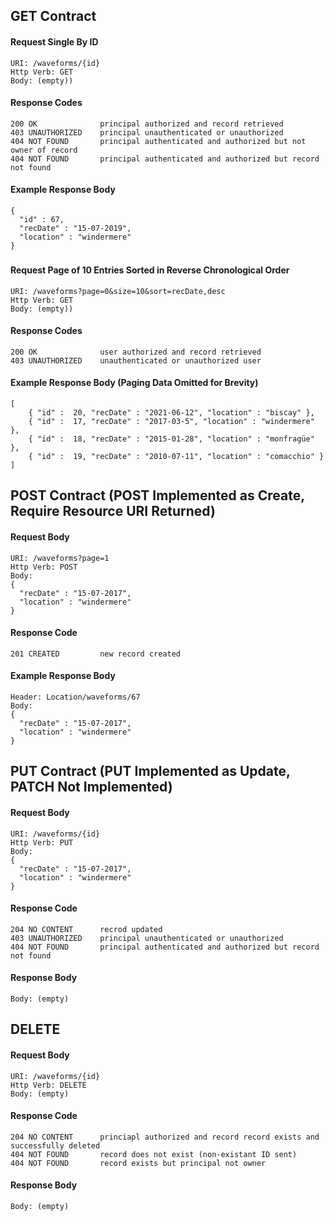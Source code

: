 ## GET Contract

#### Request Single By ID
    URI: /waveforms/{id}
    Http Verb: GET
    Body: (empty))

#### Response Codes
    200 OK              principal authorized and record retrieved
    403 UNAUTHORIZED    principal unauthenticated or unauthorized
    404 NOT FOUND       principal authenticated and authorized but not owner of record
    404 NOT FOUND       principal authenticated and authorized but record not found

#### Example Response Body
    {
      "id" : 67,
      "recDate" : "15-07-2019",
      "location" : "windermere"
    }
###
#### Request Page of 10 Entries Sorted in Reverse Chronological Order
    URI: /waveforms?page=0&size=10&sort=recDate,desc
    Http Verb: GET
    Body: (empty))

#### Response Codes
    200 OK              user authorized and record retrieved
    403 UNAUTHORIZED    unauthenticated or unauthorized user

#### Example Response Body (Paging Data Omitted for Brevity)
    [        
        { "id" :  20, "recDate" : "2021-06-12", "location" : "biscay" },
        { "id" :  17, "recDate" : "2017-03-5", "location" : "windermere" },
        { "id" :  18, "recDate" : "2015-01-28", "location" : "monfragüe" },
        { "id" :  19, "recDate" : "2010-07-11", "location" : "comacchio" }        
    ]
    
##
## POST Contract (POST Implemented as Create, Require Resource URI Returned)

#### Request Body
    URI: /waveforms?page=1
    Http Verb: POST
    Body:
    {
      "recDate" : "15-07-2017",
      "location" : "windermere"
    }

#### Response Code
    201 CREATED         new record created

#### Example Response Body
    Header: Location/waveforms/67
    Body:
    {
      "recDate" : "15-07-2017",
      "location" : "windermere"
    }
##
## PUT Contract (PUT Implemented as Update, PATCH Not Implemented)

#### Request Body
    URI: /waveforms/{id}
    Http Verb: PUT
    Body:
    {
      "recDate" : "15-07-2017",
      "location" : "windermere"
    }

#### Response Code
    204 NO CONTENT      recrod updated
    403 UNAUTHORIZED    principal unauthenticated or unauthorized
    404 NOT FOUND       principal authenticated and authorized but record not found

#### Response Body
    Body: (empty)

##
## DELETE

#### Request Body
    URI: /waveforms/{id}
    Http Verb: DELETE    
    Body: (empty)

#### Response Code
    204 NO CONTENT      princiapl authorized and record record exists and successfully deleted
    404 NOT FOUND       record does not exist (non-existant ID sent)
    404 NOT FOUND       record exists but principal not owner

#### Response Body
    Body: (empty)
    












